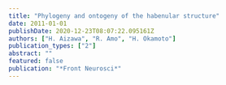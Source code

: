 ```yaml
---
title: "Phylogeny and ontogeny of the habenular structure"
date: 2011-01-01
publishDate: 2020-12-23T08:07:22.095161Z
authors: ["H. Aizawa", "R. Amo", "H. Okamoto"]
publication_types: ["2"]
abstract: ""
featured: false
publication: "*Front Neurosci*"
---
```


